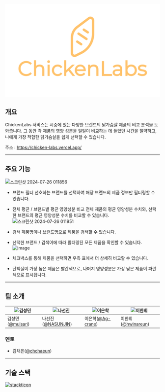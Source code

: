 ![alt text](src/assets/imges/ChickenLabsLogo.png)

## 개요

ChickenLabs 서비스는 시중에 있는 다양한 브랜드의 닭가슴살 제품의 비교 분석을 도와줍니다. 
그 동안 각 제품의 영양 성분을 일일이 비교하는 데 들었던 시간을 절약하고, 나에게 가장 적합한 닭가슴살을 쉽게 선택할 수 있습니다.

주소 : https://chicken-labs.vercel.app/

- - -
## 주요 기능
![스크린샷 2024-07-26 011856](https://github.com/user-attachments/assets/0252338f-833e-40fc-aea4-4f7d570cafb1)
- 브랜드 필터
    선호하는 브랜드를 선택하여 해당 브랜드의 제품 정보만 필터링할 수 있습니다.
- 전체 평균 / 브랜드별 평균 영양성분 비교
    전체 제품의 평균 영양성분 수치와, 선택한 브랜드의 평균 영양성분 수치를 비교할 수 있습니다.
![스크린샷 2024-07-26 011951](https://github.com/user-attachments/assets/2dd34ea0-1864-4fa7-b165-f2af52c4ad78)
- 검색
    제품명이나 브랜드명으로 제품을 검색할 수 있습니다.
- 선택한 브랜드 / 검색어에 따라 필터링된 모든 제품을 확인할 수 있습니다.
![image](https://github.com/user-attachments/assets/8d3f520f-e7f1-4535-a03f-a303f0870cde)

- 체크박스를 통해 제품을 선택하면 우측 표에서 더 상세히 비교할 수 있습니다.
- 단백질이 가장 높은 제품은 빨간색으로, 나머지 영양성분은 가장 낮은 제품이 파란색으로 표시됩니다.

- - -
## 팀 소개

| ![김성민](https://avatars.githubusercontent.com/u/166817089?v=4) | ![나선진](https://avatars.githubusercontent.com/u/74398946?v=4) |  ![이은학](https://avatars.githubusercontent.com/u/112919689?v=4) | ![이한휘](https://avatars.githubusercontent.com/u/165121326?v=4)|
|--------------------------------------------------------------------------------------------------------------|--------------------------------------------------------------|--------------------------------------------------------------------------------------------------------|---|
| 김성민([@mulsari](https://github.com/mulsari)) |나선진([@NASUNJIN](https://github.com/NASUNJIN))| 이은학([@Ag-crane](https://github.com/Ag-crane)) |이한휘([@hwinareun](https://github.com/hwinareun))|

### 멘토
- 김채은([@chchaeun](https://github.com/chchaeun))

- - -
## 기술 스택
[![stackticon](https://firebasestorage.googleapis.com/v0/b/stackticon-81399.appspot.com/o/images%2F1721863782268?alt=media&token=86643072-3f6b-44e9-a421-450ebd0217bf)](https://github.com/msdio/stackticon)

